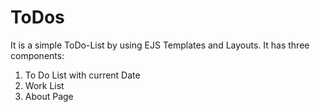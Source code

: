 # ToDos
It is a simple ToDo-List by using EJS Templates and Layouts. It has three components:

1. To Do List with current Date
2. Work List
3. About Page
